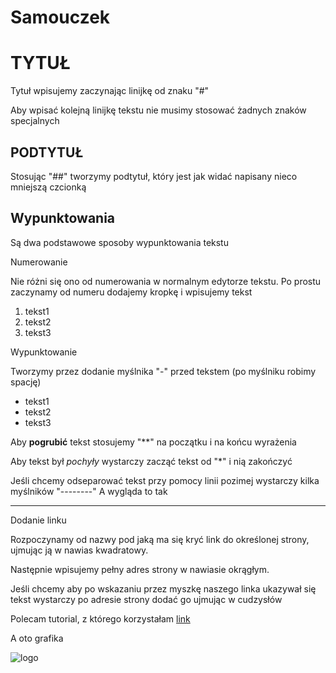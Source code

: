 Samouczek
=========

# TYTUŁ

Tytuł wpisujemy zaczynając linijkę od znaku "#"

Aby wpisać kolejną linijkę tekstu nie musimy stosować żadnych znaków specjalnych

## PODTYTUŁ

Stosując "##" tworzymy podtytuł, który jest jak widać napisany nieco mniejszą czcionką

## Wypunktowania

Są dwa podstawowe sposoby wypunktowania tekstu

Numerowanie

Nie różni się ono od numerowania w normalnym edytorze tekstu. Po prostu zaczynamy od numeru dodajemy kropkę i wpisujemy tekst

1. tekst1
2. tekst2
3. tekst3

Wypunktowanie 

Tworzymy przez dodanie myślnika "-" przed tekstem (po myślniku robimy spację)

- tekst1
- tekst2
- tekst3

Aby **pogrubić** tekst stosujemy "**" na początku i na końcu wyrażenia

Aby tekst był *pochyły* wystarczy zacząć tekst od "*" i nią zakończyć

Jeśli chcemy odseparować tekst przy pomocy linii pozimej wystarczy kilka myślników "--------" A wygląda to tak

--------

Dodanie linku 

Rozpoczynamy od nazwy pod jaką ma się kryć link do określonej strony, ujmując ją w nawias kwadratowy.

Następnie wpisujemy pełny adres strony w nawiasie okrągłym.

Jeśli chcemy aby po wskazaniu przez myszkę naszego linka ukazywał się tekst wystarczy po adresie strony dodać go ujmując w cudzysłów

Polecam tutorial, z którego korzystałam [link](http://www.youtube.com/watch?v=6A5EpqqDOdk "Klikaj śmiało i naucz się podstaw")

A oto grafika 

![logo](http://finalizedotcom.files.wordpress.com/2013/05/github_icon.png)









